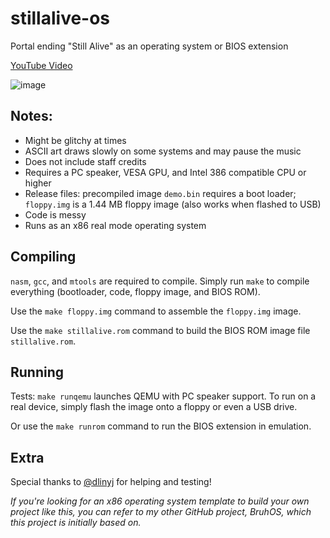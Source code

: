 # stillalive-os
Portal ending "Still Alive" as an operating system or BIOS extension

[YouTube Video](https://www.youtube.com/watch?v=sB0hh7UAAfA)

![image](https://user-images.githubusercontent.com/104389805/210117492-dd44cddb-3780-4c4e-9c47-db19438f8243.png)

## Notes:
- Might be glitchy at times
- ASCII art draws slowly on some systems and may pause the music
- Does not include staff credits
- Requires a PC speaker, VESA GPU, and Intel 386 compatible CPU or higher
- Release files: precompiled image `demo.bin` requires a boot loader; `floppy.img` is a 1.44 MB floppy image (also works when flashed to USB)
- Code is messy
- Runs as an x86 real mode operating system

## Compiling
`nasm`, `gcc`, and `mtools` are required to compile.
Simply run `make` to compile everything (bootloader, code, floppy image, and BIOS ROM).

Use the `make floppy.img` command to assemble the `floppy.img` image.

Use the `make stillalive.rom` command to build the BIOS ROM image file `stillalive.rom`.

## Running
Tests: `make runqemu` launches QEMU with PC speaker support.
To run on a real device, simply flash the image onto a floppy or even a USB drive.

Or use the `make runrom` command to run the BIOS extension in emulation.

## Extra

Special thanks to [@dlinyj](https://github.com/dlinyj) for helping and testing!

_If you're looking for an x86 operating system template to build your own project like this, you can refer to my other GitHub project, BruhOS, which this project is initially based on._
